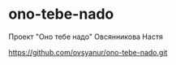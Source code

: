 # ono-tebe-nado
Проект "Оно тебе надо"
Овсянникова Настя

https://github.com/ovsyanur/ono-tebe-nado.git

